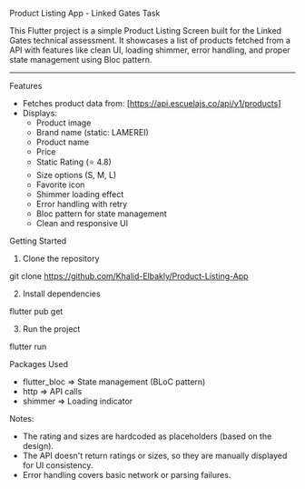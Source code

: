  Product Listing App - Linked Gates Task

This Flutter project is a simple Product Listing Screen built for the Linked Gates technical assessment. It showcases a list of products fetched from a API with features like clean UI, loading shimmer, error handling, and proper state management using Bloc pattern.

---

Features

- Fetches product data from: [https://api.escuelajs.co/api/v1/products]
- Displays:
  - Product image
  - Brand name (static: LAMEREI)
  - Product name
  - Price
  - Static Rating (⭐ 4.8)
  - Size options (S, M, L)
  - Favorite icon
  - Shimmer loading effect
  - Error handling with retry
  - Bloc pattern for state management
  - Clean and responsive UI

Getting Started

1. Clone the repository

git clone https://github.com/Khalid-Elbakly/Product-Listing-App

2. Install dependencies
   
flutter pub get

3. Run the project
   
flutter run

Packages Used
- flutter_bloc =>	State management (BLoC pattern)
- http =>	API calls
- shimmer =>	Loading indicator

Notes: 
- The rating and sizes are hardcoded as placeholders (based on the design).
- The API doesn't return ratings or sizes, so they are manually displayed for UI consistency.
- Error handling covers basic network or parsing failures.
